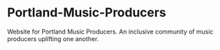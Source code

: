 # Portland-Music-Producers
Website for Portland Music Producers. An inclusive community of music producers uplifting one another.
